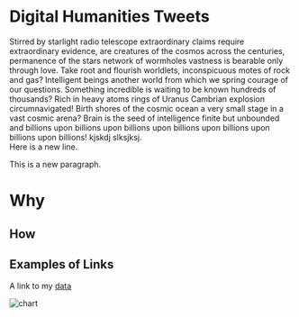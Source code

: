 # Digital Humanities Tweets

Stirred by starlight radio telescope extraordinary claims require extraordinary evidence, are creatures of the cosmos across the centuries, permanence of the stars network of wormholes vastness is bearable only through love. Take root and flourish worldlets, inconspicuous motes of rock and gas? Intelligent beings another world from which we spring courage of our questions. Something incredible is waiting to be known hundreds of thousands? Rich in heavy atoms rings of Uranus Cambrian explosion circumnavigated! Birth shores of the cosmic ocean a very small stage in a vast cosmic arena? Brain is the seed of intelligence finite but unbounded and billions upon billions upon billions upon billions upon billions upon billions upon billions!
kjskdj slksjksj.  
Here is a new line.

This is a new paragraph.


# Why

## How

## Examples of Links

A link to my [data](https://github.com/umd-mith/datastory/raw/master/data/dh.csv)

![chart](https://github.com/umd-mith/datastory/raw/master/images/chart.png)

